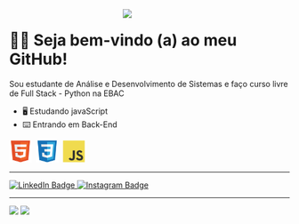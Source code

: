 <img src = "banner1.gif" width = "300px"  align = "right"/>

# 👋🏻 Seja bem-vindo (a) ao meu GitHub!
Sou estudante de Análise e Desenvolvimento de Sistemas e faço curso livre de Full Stack - Python na EBAC

- 🖥 Estudando javaScript
- ⌨️ Entrando em Back-End

<div>
  <img src="https://github.com/devicons/devicon/blob/master/icons/html5/html5-original.svg" title="HTML5" alt="HTML" width="40" height="40"/>&nbsp;
  <img src="https://github.com/devicons/devicon/blob/master/icons/css3/css3-original.svg" alt="CSS#" width="40" height="40"/>&nbsp;
  <img src="https://github.com/devicons/devicon/blob/master/icons/javascript/javascript-original.svg" title="JavaScript" alt="JavaScript" width="40" height="40"/>&nbsp;
</div>

---

<div id="badges">
  <a href = "https://www.linkedin.com/in/marcos-matsuoka/">
    <img src="https://img.shields.io/badge/LinkedIn-blue?style=for-the-badge&logo=linkedin&logoColor=white" alt="LinkedIn Badge"/>
  </a>
  <a href = "https://www.instagram.com/marcos_junji/">
    <img src="https://img.shields.io/badge/Instagram-E4405F?style=for-the-badge&logo=instagram&logoColor=white" alt="Instagram Badge"/>
  </a>
</div>

---

<div align = "left">
<img height = "200em" src="https://github-readme-stats.vercel.app/api/top-langs/?username=MarcosJunji&show_icons=true&theme=bear&count_private=true"/>
<img height = "200em" src="https://github-readme-stats.vercel.app/api?username=MarcosJunji&show_icons=true&show_icons=true&theme=bear&count_private=true" />
</div>
